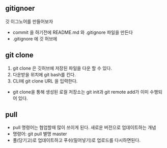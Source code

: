 ## gitignoer
깃 이그노어를 만들어보자
- commit 을 하기전에 README.md 와 .gitignore 파일을 만든다
- .gitignore 에 깃 허브에 


## git clone
1. git clone 은 깃허브에 저장된 파일을 다운 할 수 있다.
2. 다운받을 위치에 git bash를 킨다.
3. CLI에 git clone URL 을 입력한다.
- git clone을 통해 생성된 로컬 저장소는 git init과 git remote add가 이미 수행되어 있다. 

## pull
- pull 명령어는 협업할때 많이 쓰이게 된다. 새로운 버전으로 업데이트하는 개념
- 명령어: git pull 별명 master
- 풀(당기고)로 업데이트하고 푸쉬(밀어넣기)로 업로드를 다시하면된다.